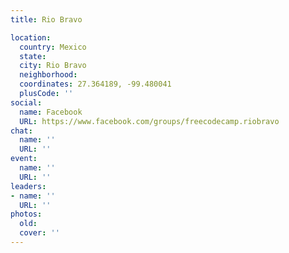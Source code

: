 ```yaml
---
title: Rio Bravo

location:
  country: Mexico
  state: 
  city: Rio Bravo
  neighborhood: 
  coordinates: 27.364189, -99.480041
  plusCode: ''
social:
  name: Facebook
  URL: https://www.facebook.com/groups/freecodecamp.riobravo
chat:
  name: ''
  URL: ''
event:
  name: ''
  URL: ''
leaders:
- name: ''
  URL: ''
photos:
  old: 
  cover: ''
---
```

